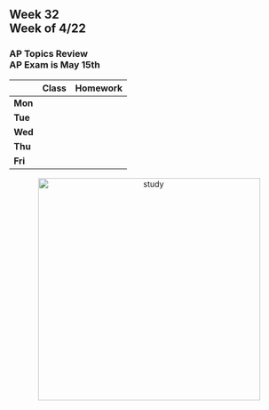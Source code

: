 ## Week 32 <br>Week of 4/22

### AP Topics Review<br>AP Exam is May 15th

|         | Class | Homework |
| ------- | ----- | -------- |
| **Mon** | | |
| **Tue** | | |
| **Wed** | | |
| **Thu** | | |
| **Fri** | | |

<div style="text-align:center">
<img src="https://images.collegexpress.com/article/make-studying-more-fun.jpg" alt="study" width="400px">
</div>


<meta http-equiv="refresh" content="300"/>
